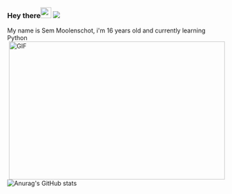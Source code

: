   ### Hey there<img src="https://media.giphy.com/media/hvRJCLFzcasrR4ia7z/giphy.gif" width="25px"> ![](https://github.com/semmoolenschot/?username=your-github-username)
  
  My name is Sem Moolenschot, i'm 16 years old and currently learning Python
  <img align="right" alt="GIF" src="https://github.com/abhisheknaiidu/abhisheknaiidu/blob/master/code.gif?raw=true" width="500" height="320" />



![Anurag's GitHub stats](https://github-readme-stats.vercel.app/api?username=semmoolenschot&show_icons=true&theme=radical)
